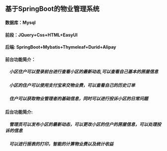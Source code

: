 <h2>基于SpringBoot的物业管理系统</h2>

<h4>数据库：Mysql</h4>
<h4>前段：JQuery+Css+HTML+EasyUI</h4>
<h4>后端: SpringBoot+Mybatis+Thymeleaf+Durid+Alipay</h4>


<h4>前台功能简介：</h4>
<h5>&nbsp;&nbsp;&nbsp;&nbsp;小区住户可以登录前台进行查看小区的最新动态,可以查看自己基本的房屋信息</h5>
<h5>&nbsp;&nbsp;&nbsp;&nbsp;小区的住户可以使用支付宝来交物业费，可以查看自己的历史订单</h5>
<h5>&nbsp;&nbsp;&nbsp;&nbsp;住户可以获取物业管理者的基础信息，同时可以进行投诉小区的日常问题</h5>

<h4>后台功能简介:</h4>
<h5>&nbsp;&nbsp;&nbsp;&nbsp;管理员可以发布小区的最新动态，可以更改小区的住户的房屋信息，可以处理投诉的信息</h5>
<h5>&nbsp;&nbsp;&nbsp;&nbsp;可以进行报表的打印，智能的计算物业费以及统计收益</h5>
